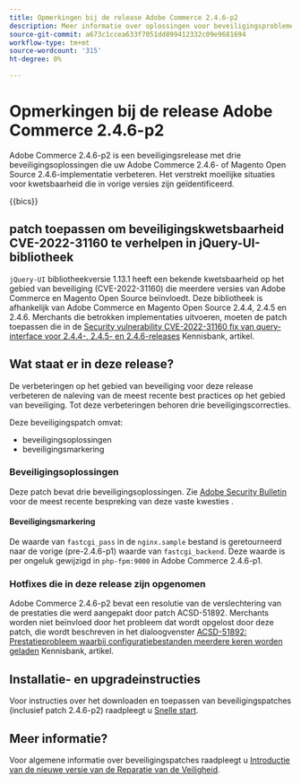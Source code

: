```yaml
---
title: Opmerkingen bij de release Adobe Commerce 2.4.6-p2
description: Meer informatie over oplossingen voor beveiligingsproblemen vindt u in de Adobe Commerce-release 2.4.6-p2.
source-git-commit: a673c1ccea633f7051dd899412332c09e9681694
workflow-type: tm+mt
source-wordcount: '315'
ht-degree: 0%

---
```



# Opmerkingen bij de release Adobe Commerce 2.4.6-p2

Adobe Commerce 2.4.6-p2 is een beveiligingsrelease met drie beveiligingsoplossingen die uw Adobe Commerce 2.4.6- of Magento Open Source 2.4.6-implementatie verbeteren. Het verstrekt moeilijke situaties voor kwetsbaarheid die in vorige versies zijn geïdentificeerd.

{{bics}}

## patch toepassen om beveiligingskwetsbaarheid CVE-2022-31160 te verhelpen in jQuery-UI-bibliotheek

`jQuery-UI` bibliotheekversie 1.13.1 heeft een bekende kwetsbaarheid op het gebied van beveiliging (CVE-2022-31160) die meerdere versies van Adobe Commerce en Magento Open Source beïnvloedt. Deze bibliotheek is afhankelijk van Adobe Commerce en Magento Open Source 2.4.4, 2.4.5 en 2.4.6. Merchants die betrokken implementaties uitvoeren, moeten de patch toepassen die in de [Security vulnerability CVE-2022-31160 fix van query-interface voor 2.4.4-, 2.4.5- en 2.4.6-releases](https://experienceleague.adobe.com/docs/commerce-knowledge-base/kb/troubleshooting/known-issues-patches-attached/jquery-cve-2022-31160-fix-2.4.4-2.4.5-2.4.6.html) Kennisbank, artikel.

## Wat staat er in deze release?

De verbeteringen op het gebied van beveiliging voor deze release verbeteren de naleving van de meest recente best practices op het gebied van beveiliging. Tot deze verbeteringen behoren drie beveiligingscorrecties.

Deze beveiligingspatch omvat:

* beveiligingsoplossingen
* beveiligingsmarkering

### Beveiligingsoplossingen

Deze patch bevat drie beveiligingsoplossingen. Zie [Adobe Security Bulletin](https://helpx.adobe.com/security/products/magento/apsb23-42.html) voor de meest recente bespreking van deze vaste kwesties .


#### Beveiligingsmarkering

De waarde van `fastcgi_pass` in de `nginx.sample` bestand is geretourneerd naar de vorige (pre-2.4.6-p1) waarde van `fastcgi_backend`. Deze waarde is per ongeluk gewijzigd in `php-fpm:9000` in Adobe Commerce 2.4.6-p1.

### Hotfixes die in deze release zijn opgenomen

Adobe Commerce 2.4.6-p2 bevat een resolutie van de verslechtering van de prestaties die werd aangepakt door patch ACSD-51892. Merchants worden niet beïnvloed door het probleem dat wordt opgelost door deze patch, die wordt beschreven in het dialoogvenster [ACSD-51892: Prestatieprobleem waarbij configuratiebestanden meerdere keren worden geladen](https://experienceleague.adobe.com/docs/commerce-knowledge-base/kb/support-tools/patches/v1-1-33/acsd-51892-performance-issue-where-config-files-load-multiple-times.html) Kennisbank, artikel.


## Installatie- en upgradeinstructies

Voor instructies over het downloaden en toepassen van beveiligingspatches (inclusief patch 2.4.6-p2) raadpleegt u [Snelle start](../../../installation/composer.md).

## Meer informatie?

Voor algemene informatie over beveiligingspatches raadpleegt u [Introductie van de nieuwe versie van de Reparatie van de Veiligheid](https://community.magento.com/t5/Magento-DevBlog/Introducing-the-New-Security-Patch-Release/ba-p/141287).
